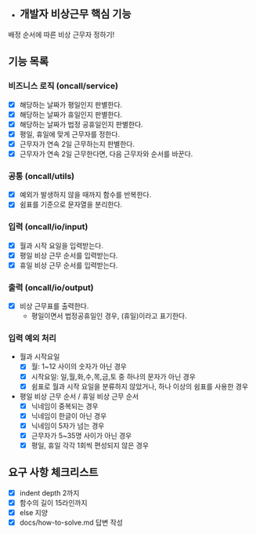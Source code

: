 - ## 개발자 비상근무 핵심 기능
배정 순서에 따른 비상 근무자 정하기!

## 기능 목록
### 비즈니스 로직 (oncall/service)
- [x] 해당하는 날짜가 평일인지 판별한다.
- [x] 해당하는 날짜가 휴일인지 판별한다.
- [x] 해당하는 날짜가 법정 공휴일인지 판별한다.
- [x] 평일, 휴일에 맞게 근무자를 정한다.
- [x] 근무자가 연속 2일 근무하는지 판별한다.
- [x] 근무자가 연속 2일 근무한다면, 다음 근무자와 순서를 바꾼다.

### 공통 (oncall/utils)
- [x] 예외가 발생하지 않을 때까지 함수를 반복한다.
- [x] 쉼표를 기준으로 문자열을 분리한다.

### 입력 (oncall/io/input)
- [x] 월과 시작 요일을 입력받는다.
- [x] 평일 비상 근무 순서를 입력받는다.
- [x] 휴일 비상 근무 순서를 입력받는다.

### 출력 (oncall/io/output)
- [x] 비상 근무표를 출력한다.
  - 평일이면서 법정공휴일인 경우, (휴일)이라고 표기한다.

### 입력 예외 처리
- 월과 시작요일
  - [x] 월: 1~12 사이의 숫자가 아닌 경우 
  - [x] 시작요일: 일,월,화,수,목,금,토 중 하나의 문자가 아닌 경우
  - [x] 쉼표로 월과 시작 요일을 분류하지 않았거나, 하나 이상의 쉼표를 사용한 경우
- 평일 비상 근무 순서 / 휴일 비상 근무 순서
  - [x] 닉네임이 중복되는 경우
  - [x] 닉네임이 한글이 아닌 경우
  - [x] 닉네임이 5자가 넘는 경우
  - [x] 근무자가 5~35명 사이가 아닌 경우
  - [x] 평일, 휴일 각각 1회씩 편성되지 않은 경우

## 요구 사항 체크리스트
- [x] indent depth 2까지
- [x] 함수의 길이 15라인까지
- [x] else 지양
- [x] docs/how-to-solve.md 답변 작성